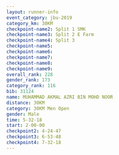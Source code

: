 ```yaml
---
layout: runner-info 
event_category: jbu-2019 
category_km: 30KM 
checkpoint-name2: Split 1 SMK 
checkpoint-name3: Split 2 E Farm 
checkpoint-name4: Split 3 
checkpoint-name5: 
checkpoint-name6: 
checkpoint-name7: 
checkpoint-name8: 
checkpoint-name9: 
overall_rank: 228
gender_rank: 173
category_rank: 116
bib: 31124
name: MUHAMMAD AKMAL AZRI BIN MOHD NOOR
distance: 30KM
category: 30KM Men Open
gender: Male
time: 5-32-18
start: 2-00-00
checkpoint2: 4-24-47
checkpoint3: 6-53-48
checkpoint4: 7-32-18
---
```

